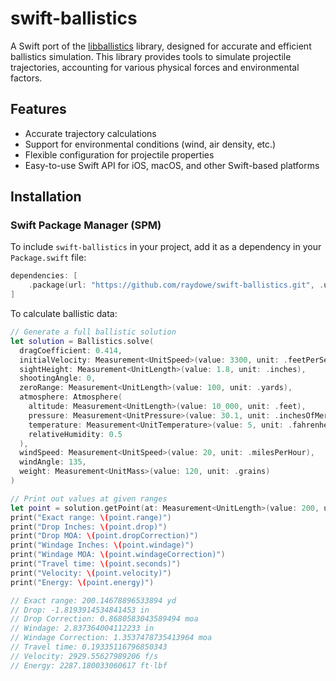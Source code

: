 # swift-ballistics

A Swift port of the [libballistics](https://github.com/grimwm/libballistics) library, designed for accurate and efficient ballistics simulation. This library provides tools to simulate projectile trajectories, accounting for various physical forces and environmental factors.

## Features

- Accurate trajectory calculations
- Support for environmental conditions (wind, air density, etc.)
- Flexible configuration for projectile properties
- Easy-to-use Swift API for iOS, macOS, and other Swift-based platforms

## Installation

### Swift Package Manager (SPM)

To include `swift-ballistics` in your project, add it as a dependency in your `Package.swift` file:

```swift
dependencies: [
    .package(url: "https://github.com/raydowe/swift-ballistics.git", .upToNextMajor(from: "2.1.0"))
]
```

To calculate ballistic data:
```swift
// Generate a full ballistic solution
let solution = Ballistics.solve(
  dragCoefficient: 0.414,
  initialVelocity: Measurement<UnitSpeed>(value: 3300, unit: .feetPerSecond),
  sightHeight: Measurement<UnitLength>(value: 1.8, unit: .inches),
  shootingAngle: 0,
  zeroRange: Measurement<UnitLength>(value: 100, unit: .yards),
  atmosphere: Atmosphere(
    altitude: Measurement<UnitLength>(value: 10_000, unit: .feet),
    pressure: Measurement<UnitPressure>(value: 30.1, unit: .inchesOfMercury),
    temperature: Measurement<UnitTemperature>(value: 5, unit: .fahrenheit),
    relativeHumidity: 0.5
  ),
  windSpeed: Measurement<UnitSpeed>(value: 20, unit: .milesPerHour),
  windAngle: 135,
  weight: Measurement<UnitMass>(value: 120, unit: .grains)
)

// Print out values at given ranges
let point = solution.getPoint(at: Measurement<UnitLength>(value: 200, unit: .yards))
print("Exact range: \(point.range)")
print("Drop Inches: \(point.drop)")
print("Drop MOA: \(point.dropCorrection)")
print("Windage Inches: \(point.windage)")
print("Windage MOA: \(point.windageCorrection)")
print("Travel time: \(point.seconds)")
print("Velocity: \(point.velocity)")
print("Energy: \(point.energy)")

// Exact range: 200.14678896533894 yd
// Drop: -1.8193914534841453 in
// Drop Correction: 0.8680583043589494 moa
// Windage: 2.837364004112233 in
// Windage Correction: 1.3537478735413964 moa
// Travel time: 0.19335116796850343
// Velocity: 2929.55627989206 f/s
// Energy: 2287.180033060617 ft⋅lbf

```
